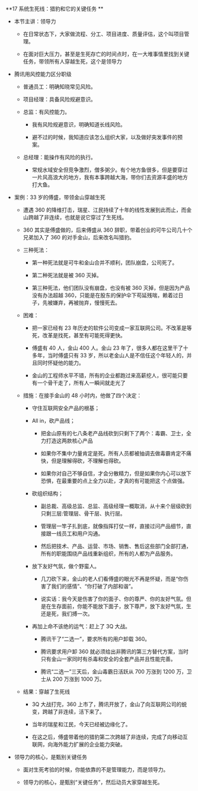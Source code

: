 **17 系统生死线：猎豹和它的关键任务 **

- 本节主讲：领导力

  - 在日常状态下，大家做流程、分工、项目进度、质量评估，这个叫项目管理。

  - 在面对巨大压力，甚至是生死存亡的时间点时，在一大堆事情里找到关键任务，带领所有人穿越生死，这个是领导力

- 腾讯用风控能力区分职级

  - 普通员工：明确知晓常见风险。

  - 项目经理：具备风险规避意识。

  - 总监：有风控能力。

    - 我有风险规避意识，明确知道长线风险。

    - 避不过的时候，我知道应该怎么组织大家，以及做好突发事件的预案。

  - 总经理：能操作有风险的执行。

    - 常规水域安全但竞争激烈，僧多粥少。有个地方鱼很多，但是要穿过一片风高浪大的地方，我有本事跨越大海，带你们去资源丰盛的地方打大鱼。

- 案例：33 岁的傅盛，带领金山穿越生死

  - 遭遇 360 的降维打击，瑞星、江民持续了十年的线性发展到此而止，而金山跨越了非连续，也就是说它穿过了生死线。

  - 360 其实是傅盛做的，后来傅盛从 360 辞职，带着创业的可牛公司几十个兄弟加入了 360 的对手金山，后来改名叫猎豹。

  - 三种死法：

    - 第一种死法就是可牛和金山合并不顺利，团队崩盘，公司死了。

    - 第二种死法就是被 360 灭掉。

    - 第三种死法，他们团队没有崩盘，也没有被 360 灭掉，但是因为产品没有办法超越 360，只能是在股东的保护伞下苟延残喘，赖着过日子，先被嫌弃，再被抛弃，慢慢死去。

  - 困难：

    - 把一家已经有 23 年历史的软件公司变成一家互联网公司。不改革是等死，改革是找死，甚至有可能死得更快。

    - 傅盛有 40 人，金山 400 人。金山 23 年了，很多人都在这里干了十多年，当时傅盛只有 33 岁，所以老金山人是不信任这个年轻人的，并且同时怀疑他的能力。

    - 金山的工程师水平不错，所有的企业都跑过来高薪挖人，很可能只要有一个骨干走了，所有人一瞬间就走光了

  - 措施：在接手金山的 48 小时内，他做了四个决定：

    - 守住互联网安全产品的根基；

    - All in，砍产品线；

      - 把金山原有的七八条老产品线砍到只剩下了两个：毒霸、卫士，全力打造这两款核心产品

      - 如果你不集中力量肯定是死。所有人员都被抽调去做毒霸肯定不痛快，但是理解得砍，不理解也得砍。

      - 如果你对自己不够自信，才会分散精力，但是如果你内心可以放下恐惧，在最重要的点上全力以赴，才真的有可能把这 个点做强。

    - 砍组织结构；

      - 副总裁、高级总监、总监、高级经理一概取消，从十来个层级砍到只剩三层:管理层、骨干层、执行层。

      - 管理层一竿子扎到底，就像指挥打仗一样，直接过问产品细节，直接跟一线员工和用户沟通。

      - 然后把技术、产品、运营、市场、销售、售后这些部门全部打通，所有的职能围绕产品线重新组织，所有的人都为产品服务。

    - 放下友好气氛，做个野蛮人。

      - 几刀砍下来，金山的老人们看傅盛的眼光不再是怀疑，而是“你伤害了我们的感情”、“你打破了内部和谐”。

      - 说实话：我今天是伤害了你的面子、你的尊严、你的友好气氛。但是在生存面前，你能不能放下面子，放下尊严，放下友好气氛，生还是死，我们搏一次。

    - 再加上命不该绝的运气：赶上了 3Q 大战。

      - 腾讯干了“二选一”，要求所有的用户卸载 360。

      - 腾讯要求用户卸 360 就必须给出非腾讯的第三方替代方案，当时只有金山一家同时有杀毒和安全的全套产品并且性能完善。

      - 腾讯“二选一”三天后，金山毒霸日活跃从 700 万涨到 1200 万，卫士从 200 万涨到 1000 万。

  - 结果：穿越了生死线

    - 3Q 大战打完，360 上市了，腾讯开放了，金山了向互联网公司的蜕变，跨越了非连续，活下来了。

    - 当年的瑞星和江民，今天已经被边缘化了。

    - 在这之后，傅盛带着他的猎豹第二次跨越了非连续，完成了向移动互联网，向海外能力扩展的企业能力突破。

- 领导力的核心，是甄别关键任务

  - 面对生死考验的时候，你能依靠的不是管理能力，而是领导力。

  - 领导力的核心，是甄别“关键任务”，然后动员大家穿越生死。
